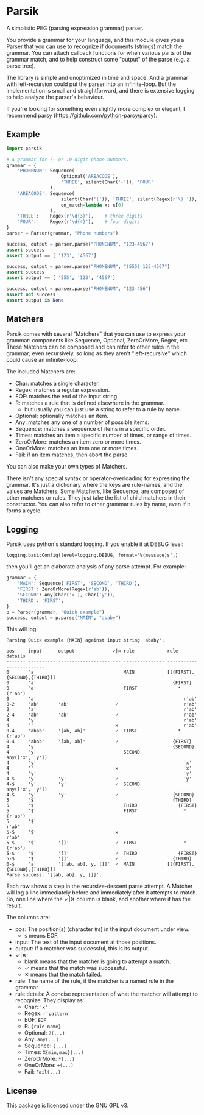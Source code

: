 # Parsik

A simplistic PEG (parsing expression grammar) parser.

You provide a grammar for your language, and this module gives you a Parser
that you can use to recognize if documents (strings) match the grammar.  You
can attach callback functions for when various parts of the grammar match, and
to help construct some "output" of the parse (e.g. a parse tree).

The library is simple and unoptimized in time and space.  And a grammar with
left-recursion could put the parser into an infinite-loop.  But the
implementation is small and straightforward, and there is extensive logging to
help analyze the parser's behaviour.

If you're looking for something even slightly more complex or elegant, I
recommend parsy (https://github.com/python-parsy/parsy).


## Example

```python
import parsik

# A grammar for 7- or 10-digit phone numbers.
grammar = {
    'PHONENUM': Sequence(
                    Optional('AREACODE'),
                    'THREE', silent(Char('-')), 'FOUR'
                ),
    'AREACODE': Sequence(
                    silent(Char('(')), 'THREE', silent(Regex(r'\) ')),
                    on_match=lambda x: x[0]
                ),
    'THREE':    Regex(r'\d{3}'),    # three digits
    'FOUR':     Regex(r'\d{4}'),    # four digits
}
parser = Parser(grammar, "Phone numbers")

success, output = parser.parse("PHONENUM", "123-4567")
assert success
assert output == [ '123', '4567']

success, output = parser.parse("PHONENUM", "(555) 123-4567")
assert success
assert output == [ '555', '123', '4567']

success, output = parser.parse("PHONENUM", "123-456")
assert not success
assert output is None
```


## Matchers

Parsik comes with several "Matchers" that you can use to express your grammar:
components like Sequence, Optional, ZeroOrMore, Regex, etc.  These Matchers can
be composed and can refer to other rules in the grammar; even recursively, so
long as they aren't "left-recursive" which could cause an infinite-loop.

The included Matchers are:
- Char:       matches a single character.
- Regex:      matches a regular expression.
- EOF:        matches the end of the input string.
- R:          matches a rule that is defined elsewhere in the grammar.
  - but usually you can just use a string to refer to a rule by name.
- Optional:   optionally matches an item.
- Any:        matches any one of a number of possible items.
- Sequence:   matches a sequence of items in a specific order.
- Times:      matches an item a specific number of times, or range of times.
- ZeroOrMore: matches an item zero or more times.
- OneOrMore:  matches an item one or more times.
- Fail:       if an item matches, then abort the parse.

You can also make your own types of Matchers.

There isn't any special syntax or operator-overloading for expressing the
grammar.  It's just a dictionary where the keys are rule-names, and the values
are Matchers.  Some Matchers, like Sequence, are composed of other matchers or
rules.  They just take the list of child matchers in their constructor.  You
can also refer to other grammar rules by name, even if it forms a cycle.


## Logging

Parsik uses python's standard logging.  If you enable it at DEBUG level:

```
logging.basicConfig(level=logging.DEBUG, format='%(message)s',)
```

then you'll get an elaborate analysis of any parse attempt.  For example:

```python
grammar = {
    'MAIN': Sequence('FIRST', 'SECOND', 'THIRD'),
    'FIRST': ZeroOrMore(Regex(r'ab')),
    'SECOND': Any(Char('x'), Char('y')),
    'THIRD': 'FIRST',
}
p = Parser(grammar, "Quick example")
success, output = p.parse("MAIN", "ababy")
```

This will log:

```
Parsing Quick example {MAIN} against input string 'ababy'.

pos     input      output              ✓|✕ rule            rule details
------- ---------- ------------------- --- --------------- -------------------------
0       'a'                                MAIN            [[{FIRST},{SECOND},{THIRD}]]
0       'a'                                                  {FIRST}
0       'a'                                FIRST               *(r'ab')
0       'a'                                                      r'ab'
0-2     'ab'       'ab'                 ✓                        r'ab'
2       'a'                                                      r'ab'
2-4     'ab'       'ab'                 ✓                        r'ab'
4       'y'                                                      r'ab'
4       ''                              ✕                        r'ab'
0-4     'abab'     '[ab, ab]'           ✓  FIRST               *(r'ab')
0-4     'abab'     '[ab, ab]'           ✓                    {FIRST}
4       'y'                                                  {SECOND}
4       'y'                                SECOND              any(['x', 'y'])
4       'y'                                                      'x'
4       ''                              ✕                        'x'
4       'y'                                                      'y'
4-$     'y'        'y'                  ✓                        'y'
4-$     'y'        'y'                  ✓  SECOND              any(['x', 'y'])
4-$     'y'        'y'                  ✓                    {SECOND}
5       '$'                                                  {THIRD}
5       '$'                                THIRD               {FIRST}
5       '$'                                FIRST                 *(r'ab')
5       '$'                                                        r'ab'
5-$     '$'                             ✕                          r'ab'
5-$     '$'        '[]'                 ✓  FIRST                 *(r'ab')
5-$     '$'        '[]'                 ✓  THIRD               {FIRST}
5-$     '$'        '[]'                 ✓                    {THIRD}
0-$     'a'        '[[ab, ab], y, []]'  ✓  MAIN            [[{FIRST},{SECOND},{THIRD}]]
Parse success: '[[ab, ab], y, []]'.
```

Each row shows a step in the recursive-descent parse attempt.  A Matcher will
log a line immediately before and immediately after it attempts to match.  So,
one line where the ✓|✕ column is blank, and another where it has the result.

The columns are:
- pos: The position(s) (character #s) in the input document under view.
  - `$` means EOF.
- input: The text of the input document at those positions.
- output: If a matcher was successful, this is its output.
- ✓|✕:
  - blank means that the matcher is going to attempt a match.
  - ✓ means that the match was successful.
  - ✕ means that the match failed.
- rule: The name of the rule, if the matcher is a named rule in the grammar.
- rule details: A concise representation of what the matcher will attempt to
  recognize.  They display as:
  - Char: ``'x'``
  - Regex: ``r'pattern'``
  - EOF: ``EOF``
  - R: ``{rule name}``
  - Optional: ``?(...)``
  - Any: ``any(...)``
  - Sequence: ``[...]``
  - Times: ``X{min,max}(...)``
  - ZeroOrMore: ``*(...)``
  - OneOrMore: ``+(...)``
  - Fail: ``Fail(...)``
 

## License

This package is licensed under the GNU GPL v3.


